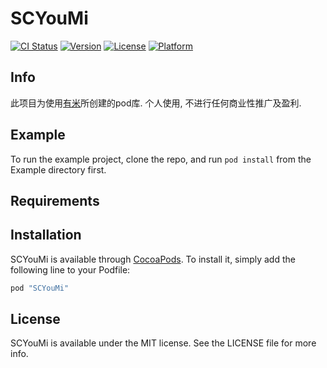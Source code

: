 # SCYouMi

[![CI Status](http://img.shields.io/travis/SOOC郭琦/SCYouMi.svg?style=flat)](https://travis-ci.org/SOOC郭琦/SCYouMi)
[![Version](https://img.shields.io/cocoapods/v/SCYouMi.svg?style=flat)](http://cocoapods.org/pods/SCYouMi)
[![License](https://img.shields.io/cocoapods/l/SCYouMi.svg?style=flat)](http://cocoapods.org/pods/SCYouMi)
[![Platform](https://img.shields.io/cocoapods/p/SCYouMi.svg?style=flat)](http://cocoapods.org/pods/SCYouMi)

## Info
此项目为使用[有米](https://www.youmi.net/)所创建的pod库.
个人使用, 不进行任何商业性推广及盈利.

## Example

To run the example project, clone the repo, and run `pod install` from the Example directory first.

## Requirements

## Installation

SCYouMi is available through [CocoaPods](http://cocoapods.org). To install
it, simply add the following line to your Podfile:

```ruby
pod "SCYouMi"
```

## License

SCYouMi is available under the MIT license. See the LICENSE file for more info.
